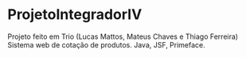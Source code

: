 # ProjetoIntegradorIV
Projeto feito em Trio (Lucas Mattos, Mateus Chaves e Thiago Ferreira)
Sistema web de cotação de produtos. Java, JSF, Primeface.

